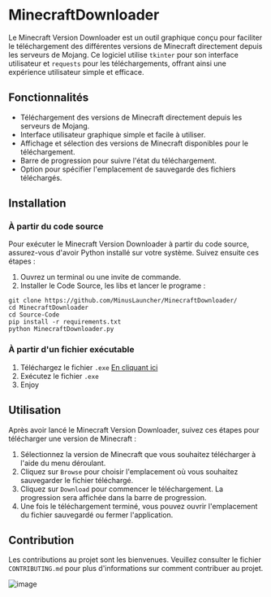 # MinecraftDownloader

Le Minecraft Version Downloader est un outil graphique conçu pour faciliter le téléchargement des différentes versions de Minecraft directement depuis les serveurs de Mojang. Ce logiciel utilise `tkinter` pour son interface utilisateur et `requests` pour les téléchargements, offrant ainsi une expérience utilisateur simple et efficace.

## Fonctionnalités

- Téléchargement des versions de Minecraft directement depuis les serveurs de Mojang.
- Interface utilisateur graphique simple et facile à utiliser.
- Affichage et sélection des versions de Minecraft disponibles pour le téléchargement.
- Barre de progression pour suivre l'état du téléchargement.
- Option pour spécifier l'emplacement de sauvegarde des fichiers téléchargés.

## Installation

### À partir du code source

Pour exécuter le Minecraft Version Downloader à partir du code source, assurez-vous d'avoir Python installé sur votre système. Suivez ensuite ces étapes :

1. Ouvrez un terminal ou une invite de commande.
2. Installer le Code Source, les libs et lancer le programe :

```
git clone https://github.com/MinusLauncher/MinecraftDownloader/
cd MinecraftDownloader
cd Source-Code
pip install -r requirements.txt
python MinecraftDownloader.py
```


### À partir d'un fichier exécutable


1. Téléchargez le fichier `.exe` [En cliquant ici](https://github.com/MinusLauncher/MinecraftDownloader/releases/tag/lasterelease)
2. Exécutez le fichier `.exe`
3. Enjoy

## Utilisation

Après avoir lancé le Minecraft Version Downloader, suivez ces étapes pour télécharger une version de Minecraft :

1. Sélectionnez la version de Minecraft que vous souhaitez télécharger à l'aide du menu déroulant.
2. Cliquez sur `Browse` pour choisir l'emplacement où vous souhaitez sauvegarder le fichier téléchargé.
3. Cliquez sur `Download` pour commencer le téléchargement. La progression sera affichée dans la barre de progression.
4. Une fois le téléchargement terminé, vous pouvez ouvrir l'emplacement du fichier sauvegardé ou fermer l'application.

## Contribution

Les contributions au projet sont les bienvenues. Veuillez consulter le fichier `CONTRIBUTING.md` pour plus d'informations sur comment contribuer au projet.

![image](https://github.com/MinusLauncher/MinecraftDownloader/assets/159789592/d2724aba-7227-44ab-9dea-054e4d5cd62d)

